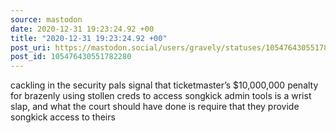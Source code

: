 ```yaml
---
source: mastodon
date: 2020-12-31 19:23:24.92 +00
title: "2020-12-31 19:23:24.92 +00"
post_uri: https://mastodon.social/users/gravely/statuses/105476430551782280
post_id: 105476430551782280
---
```

cackling in the security pals signal that ticketmaster’s $10,000,000 penalty for brazenly using stollen creds to access songkick admin tools is a wrist slap, and what the court should have done is require that they provide songkick access to theirs


